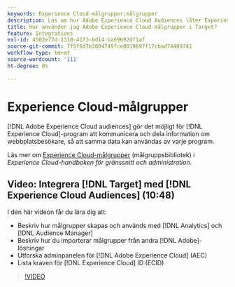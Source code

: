 ```yaml
---
keywords: Experience Cloud-målgrupper;målgrupper
description: Läs om hur Adobe Experience Cloud Audiences låter Experience Cloud-program kommunicera och utbyta information om besökare med andra Adobe-program.
title: Hur använder jag Adobe Experience Cloud-målgrupper i Target?
feature: Integrations
exl-id: 4502e77d-1310-41f3-8d14-ba69692df1af
source-git-commit: 7f5f6d7b3804749fce8819697f17cbad74409741
workflow-type: tm+mt
source-wordcount: '111'
ht-degree: 0%

---
```


# Experience Cloud-målgrupper

[!DNL Adobe Experience Cloud audiences] gör det möjligt för [!DNL Experience Cloud]-program att kommunicera och dela information om webbplatsbesökare, så att samma data kan användas av varje program.

Läs mer om [Experience Cloud-målgrupper](https://experienceleague.adobe.com/docs/core-services/interface/audiences/audience-library.html) (målgruppsbibliotek) i *Experience Cloud-handboken för gränssnitt och administration*.

## Video: Integrera [!DNL Target] med [!DNL Experience Cloud Audiences] (10:48)

I den här videon får du lära dig att:

* Beskriv hur målgrupper skapas och används med [!DNL Analytics] och [!DNL Audience Manager]
* Beskriv hur du importerar målgrupper från andra [!DNL Adobe]-lösningar
* Utforska adminpanelen för [!DNL Adobe Experience Cloud] (AEC)
* Lista kraven för [!DNL Experience Cloud] ID (ECID)

>[!VIDEO](https://video.tv.adobe.com/v/35152)

